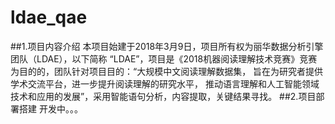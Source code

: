 # ldae_qae
##1.项目内容介绍
本项目始建于2018年3月9日，项目所有权为丽华数据分析引擎团队（LDAE），以下简称 “LDAE”，项目是《2018机器阅读理解技术竞赛》竞赛为目的的，团队针对项目目的：“大规模中文阅读理解数据集， 旨在为研究者提供学术交流平台，进一步提升阅读理解的研究水平， 推动语言理解和人工智能领域技术和应用的发展”，采用智能语句分析，内容提取，关键结果寻找。
##2.项目部署搭建
开发中。。。

